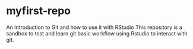 # myfirst-repo

An Introduction to Git and how to use it with RStudio
This repository is a sandbox to test and learn git basic workflow
using Rstudio to interact with git.